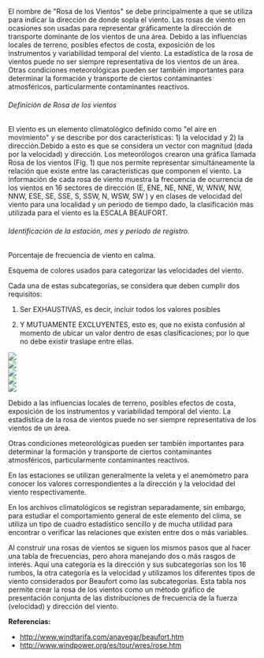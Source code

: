 El nombre de "Rosa de los Vientos" se debe principalmente a que se utiliza para indicar la dirección de donde sopla el viento.
Las rosas de viento en ocasiones son usadas para representar gráficamente la dirección de transporte dominante de los vientos de una área. Debido a las influencias locales de terreno, posibles efectos de costa, exposición de los instrumentos y variabilidad temporal del viento. La estadística de la rosa de vientos puede no ser siempre representativa de los vientos de un área. Otras condiciones meteorológicas pueden ser también importantes para determinar la formación y transporte de ciertos contaminantes atmosféricos, particularmente contaminantes reactivos.

###### Definición de Rosa de los vientos

El viento es un elemento climatológico definido como "el aire en movimiento" y se describe por dos características: 1) la velocidad y 2) la dirección.Debido a esto es que se considera un vector con magnitud (dada por la velocidad) y dirección. Los meteorólogos crearon una gráfica llamada Rosa de los vientos (Fig. 1) que nos permite representar simultáneamente la relación que existe entre las características que componen el viento. La información de cada rosa de viento muestra la
frecuencia de ocurrencia de los vientos en 16 sectores de dirección (E, ENE, NE, NNE, W, WNW, NW, NNW, ESE, SE, SSE, S, SSW, N, WSW, SW ) y en clases de velocidad del viento para una localidad y un periodo de tiempo dado, la clasificación más utilizada para el viento es la ESCALA BEAUFORT.

######  Identificación de la estación, mes y periodo de registro.

Porcentaje de frecuencia de viento en calma.

Esquema de colores usados para categorizar las velocidades del viento.

Cada una de estas subcategorías, se considera que deben cumplir dos requisitos:
1. Ser EXHAUSTIVAS, es decir, incluir todos los valores posibles

2. Y MUTUAMENTE EXCLUYENTES, esto es, que no exista confusión al momento de ubicar un valor dentro de esas clasificaciones; por lo que no debe existir traslape entre ellas.


<div class="mdl-grid">
<div class="mdl-cell mdl-cell--6-col mdl-typography--text-center">
<img src='./content/4/M4.55/rosa.0.jpg'>
</div>
<div class="mdl-cell mdl-cell--6-col mdl-typography--text-center">
<img src='./content/4/M4.55/rosa.3.jpg'>
</div>
<div class="mdl-cell mdl-cell--6-col mdl-typography--text-center">
<img src='./content/4/M4.55/rosa.4.jpg'>
</div>
<div class="mdl-cell mdl-cell--6-col mdl-typography--text-center">
<img src='./content/4/M4.55/rosa.2.jpg'>
</div>
<div class="mdl-cell mdl-cell--6-col mdl-typography--text-center">
<img src='./content/4/M4.55/sugerencias.gif'>
</div>
</div>


Debido a las influencias locales de terreno, posibles efectos de costa, exposición de los instrumentos y variabilidad temporal del viento. La estadística de la rosa de vientos puede no ser siempre representativa de los vientos de un área.

Otras condiciones meteorológicas pueden ser también importantes para determinar la formación y transporte de ciertos contaminantes atmosféricos, particularmente contaminantes reactivos.

En las estaciones se utilizan generalmente la veleta y el anemómetro para conocer los valores correspondientes a la dirección y la velocidad del viento respectivamente.

En los archivos climatológicos se registran separadamente, sin embargo, para estudiar el comportamiento general de este elemento del clima, se utiliza un tipo de cuadro estadístico sencillo y de mucha utilidad para encontrar o verificar las relaciones que existen entre dos o más variables.

Al construir una rosas de vientos se siguen los mismos pasos que al hacer una tabla de frecuencias, pero ahora manejando dos o más rasgos de interés. Aquí una categoría es la dirección y sus subcategorías son los 16 rumbos, la otra categoría es la velocidad y utilizamos los diferentes tipos de viento considerados por Beaufort como las subcategorías. Esta tabla nos permite crear la rosa de los vientos como un método gráfico de presentación conjunta de las distribuciones de frecuencia de la fuerza (velocidad) y dirección del viento.

**Referencias:**
- http://www.windtarifa.com/anavegar/beaufort.htm
- http://www.windpower.org/es/tour/wres/rose.htm
